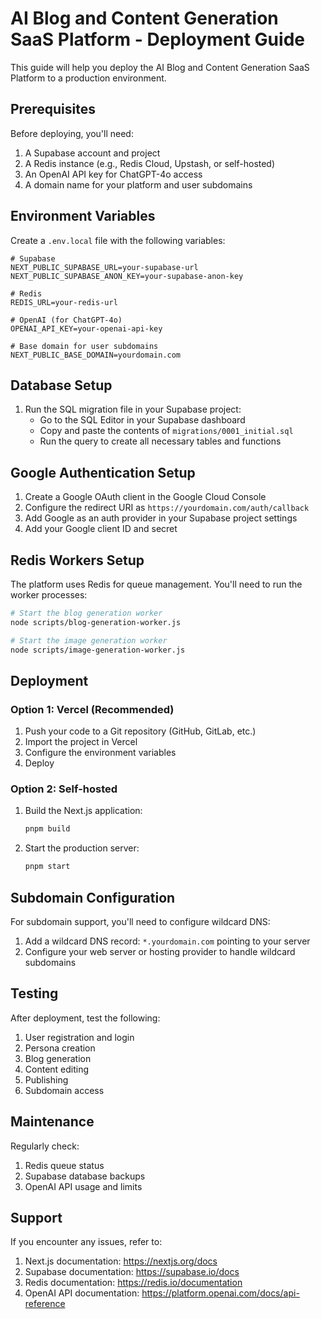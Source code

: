 # AI Blog and Content Generation SaaS Platform - Deployment Guide

This guide will help you deploy the AI Blog and Content Generation SaaS Platform to a production environment.

## Prerequisites

Before deploying, you'll need:

1. A Supabase account and project
2. A Redis instance (e.g., Redis Cloud, Upstash, or self-hosted)
3. An OpenAI API key for ChatGPT-4o access
4. A domain name for your platform and user subdomains

## Environment Variables

Create a `.env.local` file with the following variables:

```
# Supabase
NEXT_PUBLIC_SUPABASE_URL=your-supabase-url
NEXT_PUBLIC_SUPABASE_ANON_KEY=your-supabase-anon-key

# Redis
REDIS_URL=your-redis-url

# OpenAI (for ChatGPT-4o)
OPENAI_API_KEY=your-openai-api-key

# Base domain for user subdomains
NEXT_PUBLIC_BASE_DOMAIN=yourdomain.com
```

## Database Setup

1. Run the SQL migration file in your Supabase project:
   - Go to the SQL Editor in your Supabase dashboard
   - Copy and paste the contents of `migrations/0001_initial.sql`
   - Run the query to create all necessary tables and functions

## Google Authentication Setup

1. Create a Google OAuth client in the Google Cloud Console
2. Configure the redirect URI as `https://yourdomain.com/auth/callback`
3. Add Google as an auth provider in your Supabase project settings
4. Add your Google client ID and secret

## Redis Workers Setup

The platform uses Redis for queue management. You'll need to run the worker processes:

```bash
# Start the blog generation worker
node scripts/blog-generation-worker.js

# Start the image generation worker
node scripts/image-generation-worker.js
```

## Deployment

### Option 1: Vercel (Recommended)

1. Push your code to a Git repository (GitHub, GitLab, etc.)
2. Import the project in Vercel
3. Configure the environment variables
4. Deploy

### Option 2: Self-hosted

1. Build the Next.js application:
   ```bash
   pnpm build
   ```

2. Start the production server:
   ```bash
   pnpm start
   ```

## Subdomain Configuration

For subdomain support, you'll need to configure wildcard DNS:

1. Add a wildcard DNS record: `*.yourdomain.com` pointing to your server
2. Configure your web server or hosting provider to handle wildcard subdomains

## Testing

After deployment, test the following:

1. User registration and login
2. Persona creation
3. Blog generation
4. Content editing
5. Publishing
6. Subdomain access

## Maintenance

Regularly check:

1. Redis queue status
2. Supabase database backups
3. OpenAI API usage and limits

## Support

If you encounter any issues, refer to:

1. Next.js documentation: https://nextjs.org/docs
2. Supabase documentation: https://supabase.io/docs
3. Redis documentation: https://redis.io/documentation
4. OpenAI API documentation: https://platform.openai.com/docs/api-reference
